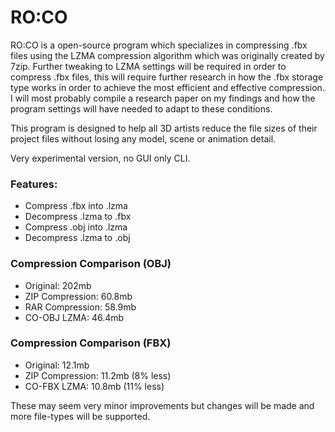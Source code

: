# RO:CO
RO:CO is a open-source program which specializes in compressing .fbx files using the LZMA compression algorithm which was originally created by 7zip. Further tweaking to LZMA settings will be required in order to compress .fbx files, this will require further research in how the .fbx storage type works in order to achieve the most efficient and effective compression. I will most probably compile a research paper on my findings and how the program settings will have needed to adapt to these conditions.

This program is designed to help all 3D artists reduce the file sizes of their project files without losing any model, scene or animation detail.

Very experimental version, no GUI only CLI.

### Features:
- Compress .fbx into .lzma
- Decompress .lzma to .fbx
- Compress .obj into .lzma
- Decompress .lzma to .obj


### Compression Comparison (OBJ)
- Original: 202mb
- ZIP Compression: 60.8mb 
- RAR Compression: 58.9mb
- CO-OBJ LZMA: 46.4mb

### Compression Comparison (FBX)
- Original: 12.1mb
- ZIP Compression: 11.2mb (8% less)
- CO-FBX LZMA: 10.8mb (11% less)



These may seem very minor improvements but changes will be made and more file-types will be supported.
